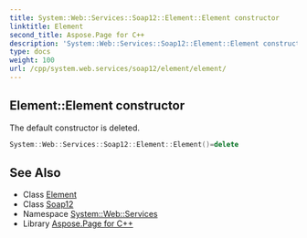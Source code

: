 ```yaml
---
title: System::Web::Services::Soap12::Element::Element constructor
linktitle: Element
second_title: Aspose.Page for C++
description: 'System::Web::Services::Soap12::Element::Element constructor. The default constructor is deleted in C++.'
type: docs
weight: 100
url: /cpp/system.web.services/soap12/element/element/
---
```

## Element::Element constructor


The default constructor is deleted.

```cpp
System::Web::Services::Soap12::Element::Element()=delete
```

## See Also

* Class [Element](../)
* Class [Soap12](../../)
* Namespace [System::Web::Services](../../../)
* Library [Aspose.Page for C++](../../../../)
